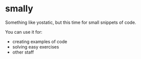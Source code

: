 # smally

Something like yostatic, but this time for small snippets of code.

You can use it for:
 * creating examples of code 
 * solving easy exercises
 * other staff
